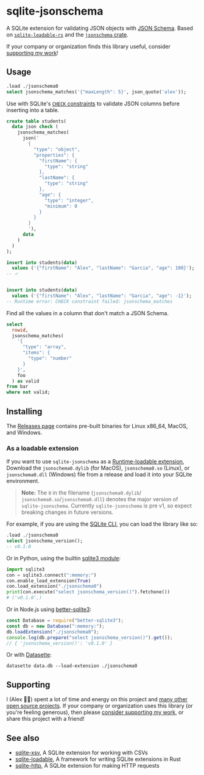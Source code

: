 # sqlite-jsonschema

A SQLite extension for validating JSON objects with [JSON Schema](https://json-schema.org/). Based on [`sqlite-loadable-rs`](https://github.com/asg017/sqlite-loadable-rs) and the [`jsonschema` crate](https://crates.io/crates/jsonschema).

If your company or organization finds this library useful, consider [supporting my work](#supporting)!

## Usage

```sql
.load ./jsonschema0
select jsonschema_matches('{"maxLength": 5}', json_quote('alex'));
```

Use with SQLite's [`CHECK` constraints](https://www.sqlite.org/lang_createtable.html#check_constraints) to validate JSON columns before inserting into a table.

```sql
create table students(
  data json check (
    jsonschema_matches(
      json('
        {
          "type": "object",
          "properties": {
            "firstName": {
              "type": "string"
            },
            "lastName": {
              "type": "string"
            },
            "age": {
              "type": "integer",
              "minimum": 0
            }
          }
        }
        '),
      data
    )
  )
);

insert into students(data)
  values ('{"firstName": "Alex", "lastName": "Garcia", "age": 100}');
-- ✓


insert into students(data)
  values ('{"firstName": "Alex", "lastName": "Garcia", "age": -1}');
-- Runtime error: CHECK constraint failed: jsonschema_matches

```

Find all the values in a column that don't match a JSON Schema.

```sql
select
  rowid,
  jsonschema_matches(
    '{
      "type": "array",
      "items": {
        "type": "number"
      }
    }',
    foo
  ) as valid
from bar
where not valid;
```

## Installing

The [Releases page](https://github.com/asg017/sqlite-jsonschema/releases) contains pre-built binaries for Linux x86_64, MacOS, and Windows.

### As a loadable extension

If you want to use `sqlite-jsonschema` as a [Runtime-loadable extension](https://www.sqlite.org/loadext.html), Download the `jsonschema0.dylib` (for MacOS), `jsonschema0.so` (Linux), or `jsonschema0.dll` (Windows) file from a release and load it into your SQLite environment.

> **Note:**
> The `0` in the filename (`jsonschema0.dylib`/ `jsonschema0.so`/`jsonschema0.dll`) denotes the major version of `sqlite-jsonschema`. Currently `sqlite-jsonschema` is pre v1, so expect breaking changes in future versions.

For example, if you are using the [SQLite CLI](https://www.sqlite.org/cli.html), you can load the library like so:

```sql
.load ./jsonschema0
select jsonschema_version();
-- v0.1.0
```

Or in Python, using the builtin [sqlite3 module](https://docs.python.org/3/library/sqlite3.html):

```python
import sqlite3
con = sqlite3.connect(":memory:")
con.enable_load_extension(True)
con.load_extension("./jsonschema0")
print(con.execute("select jsonschema_version()").fetchone())
# ('v0.1.0',)
```

Or in Node.js using [better-sqlite3](https://github.com/WiseLibs/better-sqlite3):

```javascript
const Database = require("better-sqlite3");
const db = new Database(":memory:");
db.loadExtension("./jsonschema0");
console.log(db.prepare("select jsonschema_version()").get());
// { 'jsonschema_version()': 'v0.1.0' }
```

Or with [Datasette](https://datasette.io/):

```
datasette data.db --load-extension ./jsonschema0
```

## Supporting

I (Alex 👋🏼) spent a lot of time and energy on this project and [many other open source projects](https://github.com/asg017?tab=repositories&q=&type=&language=&sort=stargazers). If your company or organization uses this library (or you're feeling generous), then please [consider supporting my work](https://alexgarcia.xyz/work.html), or share this project with a friend!

## See also

- [sqlite-xsv](https://github.com/asg017/sqlite-xsv), A SQLite extension for working with CSVs
- [sqlite-loadable](https://github.com/asg017/sqlite-loadable-rs), A framework for writing SQLite extensions in Rust
- [sqlite-http](https://github.com/asg017/sqlite-http), A SQLite extension for making HTTP requests
